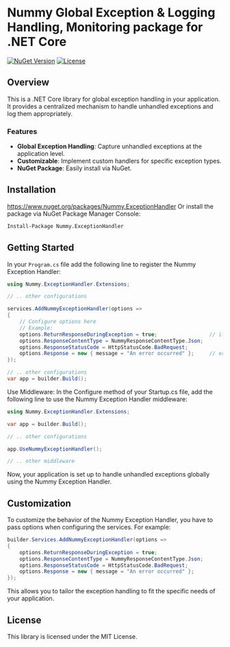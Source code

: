 
# Nummy Global Exception & Logging Handling, Monitoring package for .NET Core

[![NuGet Version](https://img.shields.io/nuget/v/Nummy.ExceptionHandler.svg)](https://www.nuget.org/packages/Nummy.ExceptionHandler/)
[![License](https://img.shields.io/badge/license-MIT-blue.svg)](LICENSE)

## Overview

This is a .NET Core library for global exception handling in your application. It provides a centralized mechanism to handle unhandled exceptions and log them appropriately.

### Features

- **Global Exception Handling**: Capture unhandled exceptions at the application level.
- **Customizable**: Implement custom handlers for specific exception types.
- **NuGet Package**: Easily install via NuGet.

## Installation

https://www.nuget.org/packages/Nummy.ExceptionHandler
Or install the package via NuGet Package Manager Console:

```bash
Install-Package Nummy.ExceptionHandler
```

## Getting Started
In your `Program.cs` file add the following line to register the Nummy Exception Handler:

```csharp
using Nummy.ExceptionHandler.Extensions;
```
```csharp
// .. other configurations

services.AddNummyExceptionHandler(options =>
{
    // Configure options here
    // Example: 
    options.ReturnResponseDuringException = true;                 // if false, the app throws exceptions as a normal
    options.ResponseContentType = NummyResponseContentType.Json;
    options.ResponseStatusCode = HttpStatusCode.BadRequest;
    options.Response = new { message = "An error occurred" };     // or your custom object
});

// .. other configurations
var app = builder.Build();
```
Use Middleware: In the Configure method of your Startup.cs file, add the following line to use the Nummy Exception Handler middleware:

```csharp
using Nummy.ExceptionHandler.Extensions;
```
```csharp
var app = builder.Build();

// .. other configurations

app.UseNummyExceptionHandler();

// .. other middleware
```
Now, your application is set up to handle unhandled exceptions globally using the Nummy Exception Handler.

## Customization
To customize the behavior of the Nummy Exception Handler, you have to pass options when configuring the services. For example:

```csharp
builder.Services.AddNummyExceptionHandler(options =>
{
    options.ReturnResponseDuringException = true;
    options.ResponseContentType = NummyResponseContentType.Json;
    options.ResponseStatusCode = HttpStatusCode.BadRequest;
    options.Response = new { message = "An error occurred" };
});
```
This allows you to tailor the exception handling to fit the specific needs of your application.

## License
This library is licensed under the MIT License.